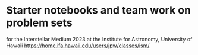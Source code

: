 # Starter notebooks and team work on problem sets

for the Interstellar Medium 2023  at the Institute for Astronomy, University of Hawaii
https://home.ifa.hawaii.edu/users/jpw/classes/ism/
